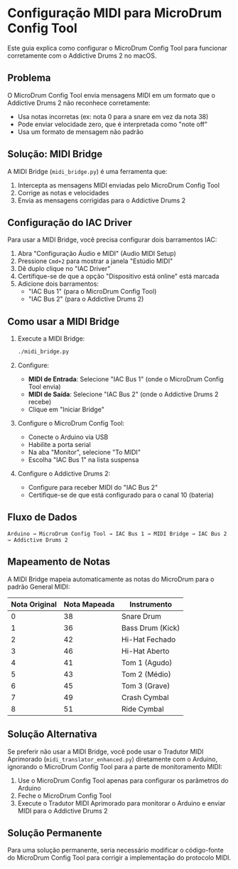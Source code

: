 # Configuração MIDI para MicroDrum Config Tool

Este guia explica como configurar o MicroDrum Config Tool para funcionar corretamente com o Addictive Drums 2 no macOS.

## Problema

O MicroDrum Config Tool envia mensagens MIDI em um formato que o Addictive Drums 2 não reconhece corretamente:
- Usa notas incorretas (ex: nota 0 para a snare em vez da nota 38)
- Pode enviar velocidade zero, que é interpretada como "note off"
- Usa um formato de mensagem não padrão

## Solução: MIDI Bridge

A MIDI Bridge (`midi_bridge.py`) é uma ferramenta que:
1. Intercepta as mensagens MIDI enviadas pelo MicroDrum Config Tool
2. Corrige as notas e velocidades
3. Envia as mensagens corrigidas para o Addictive Drums 2

## Configuração do IAC Driver

Para usar a MIDI Bridge, você precisa configurar dois barramentos IAC:

1. Abra "Configuração Áudio e MIDI" (Audio MIDI Setup)
2. Pressione `Cmd+2` para mostrar a janela "Estúdio MIDI"
3. Dê duplo clique no "IAC Driver"
4. Certifique-se de que a opção "Dispositivo está online" está marcada
5. Adicione dois barramentos:
   - "IAC Bus 1" (para o MicroDrum Config Tool)
   - "IAC Bus 2" (para o Addictive Drums 2)

## Como usar a MIDI Bridge

1. Execute a MIDI Bridge:
   ```bash
   ./midi_bridge.py
   ```

2. Configure:
   - **MIDI de Entrada**: Selecione "IAC Bus 1" (onde o MicroDrum Config Tool envia)
   - **MIDI de Saída**: Selecione "IAC Bus 2" (onde o Addictive Drums 2 recebe)
   - Clique em "Iniciar Bridge"

3. Configure o MicroDrum Config Tool:
   - Conecte o Arduino via USB
   - Habilite a porta serial
   - Na aba "Monitor", selecione "To MIDI"
   - Escolha "IAC Bus 1" na lista suspensa

4. Configure o Addictive Drums 2:
   - Configure para receber MIDI do "IAC Bus 2"
   - Certifique-se de que está configurado para o canal 10 (bateria)

## Fluxo de Dados

```
Arduino → MicroDrum Config Tool → IAC Bus 1 → MIDI Bridge → IAC Bus 2 → Addictive Drums 2
```

## Mapeamento de Notas

A MIDI Bridge mapeia automaticamente as notas do MicroDrum para o padrão General MIDI:

| Nota Original | Nota Mapeada | Instrumento        |
|--------------|--------------|-------------------|
| 0            | 38           | Snare Drum        |
| 1            | 36           | Bass Drum (Kick)  |
| 2            | 42           | Hi-Hat Fechado    |
| 3            | 46           | Hi-Hat Aberto     |
| 4            | 41           | Tom 1 (Agudo)     |
| 5            | 43           | Tom 2 (Médio)     |
| 6            | 45           | Tom 3 (Grave)     |
| 7            | 49           | Crash Cymbal      |
| 8            | 51           | Ride Cymbal       |

## Solução Alternativa

Se preferir não usar a MIDI Bridge, você pode usar o Tradutor MIDI Aprimorado (`midi_translator_enhanced.py`) diretamente com o Arduino, ignorando o MicroDrum Config Tool para a parte de monitoramento MIDI:

1. Use o MicroDrum Config Tool apenas para configurar os parâmetros do Arduino
2. Feche o MicroDrum Config Tool
3. Execute o Tradutor MIDI Aprimorado para monitorar o Arduino e enviar MIDI para o Addictive Drums 2

## Solução Permanente

Para uma solução permanente, seria necessário modificar o código-fonte do MicroDrum Config Tool para corrigir a implementação do protocolo MIDI.